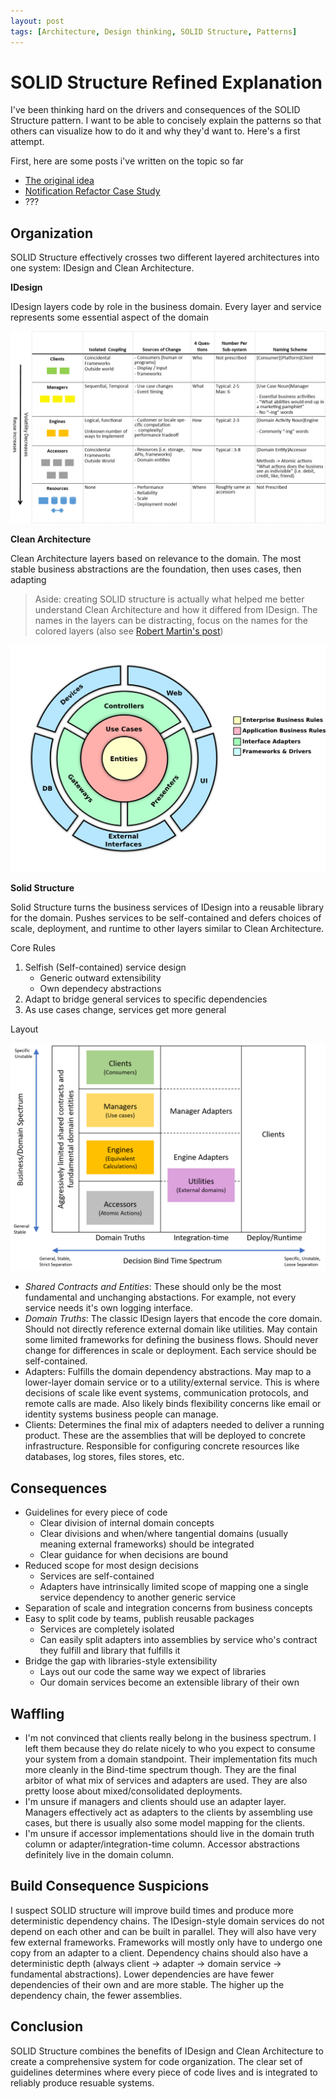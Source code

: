 ```yaml
---
layout: post
tags: [Architecture, Design thinking, SOLID Structure, Patterns]
---
```


# SOLID Structure Refined Explanation

I've been thinking hard on the drivers and consequences of the SOLID Structure pattern. I want to be able to concisely explain the patterns so that others can visualize how to do it and why they'd want to. Here's a first attempt.

First, here are some posts i've written on the topic so far
- [The original idea](2020-07-10-Synthesizing-Structure.md) 
- [Notification Refactor Case Study](2020-08-05-Notification-Design.md)
- ???

## Organization
SOLID Structure effectively crosses two different layered architectures into one system: IDesign and Clean Architecture.

**IDesign**

IDesign layers code by role in the business domain. Every layer and service represents some essential aspect of the domain

![IDesign Explanation](../post-media/SolidStructure-Refined/iDesignRuleofThumbGrid.png)

**Clean Architecture**

Clean Architecture layers based on relevance to the domain. The most stable business abstractions are the foundation, then uses cases, then adapting 
> Aside: creating SOLID structure is actually what helped me better understand Clean Architecture and how it differed from IDesign. The names in the layers can be distracting, focus on the names for the colored layers (also see [Robert Martin's post](https://blog.cleancoder.com/uncle-bob/2012/08/13/the-clean-architecture.html))

![Clean Architecture diagram](../post-media/SolidStructure-Refined/CleanArchDiagram.png)


**Solid Structure**

Solid Structure turns the business services of IDesign into a reusable library for the domain. Pushes services to be self-contained and defers choices of scale, deployment, and runtime to other layers similar to Clean Architecture.

Core Rules
1. Selfish (Self-contained) service design
   - Generic outward extensibility
   - Own dependecy abstractions  
2. Adapt to bridge general services to specific dependencies
3. As use cases change, services get more general

Layout

![Structure Table](../post-media/SolidStructure-Refined/SolidStructureTable.png)

- *Shared Contracts and Entities*: These should only be the most fundamental and unchanging abstactions. For example, not every service needs it's own logging interface. 
- *Domain Truths*: The classic IDesign layers that encode the core domain. Should not directly reference external domain like utilities. May contain some limited frameworks for defining the business flows. Should never change for differences in scale or deployment. Each service should be self-contained.
- Adapters: Fulfills the domain dependency abstractions. May map to a lower-layer domain service or to a utility/external service. This is where decisions of scale like event systems, communication protocols, and remote calls are made. Also likely binds flexibility concerns like email or identity systems business people can manage.
- Clients: Determines the final mix of adapters needed to deliver a running product. These are the assemblies that will be deployed to concrete infrastructure. Responsible for configuring concrete resources like databases, log stores, files stores, etc. 

## Consequences
- Guidelines for every piece of code
  - Clear division of internal domain concepts
  - Clear divisions and when/where tangential domains (usually meaning external frameworks) should be integrated
  - Clear guidance for when decisions are bound
- Reduced scope for most design decisions
  - Services are self-contained
  - Adapters have intrinsically limited scope of mapping one a single service dependency to another generic service
- Separation of scale and integration concerns from business concepts
- Easy to split code by teams, publish reusable packages
  - Services are completely isolated
  - Can easily split adapters into assemblies by service who's contract they fulfill and library that fulfills it
- Bridge the gap with libraries-style extensibility
  - Lays out our code the same way we expect of libraries
  - Our domain services become an extensible library of their own

## Waffling
- I'm not convinced that clients really belong in the business spectrum. I left them because they do relate nicely to who you expect to consume your system from a domain standpoint. Their implementation fits much more cleanly in the Bind-time spectrum though. They are the final arbitor of what mix of services and adapters are used. They are also pretty loose about mixed/consolidated deployments.
- I'm unsure if managers and clients should use an adapter layer. Managers effectively act as adapters to the clients by assembling use cases, but there is usually also some model mapping for the clients.
- I'm unsure if accessor implementations should live in the domain truth column or adapter/integration-time column. Accessor abstractions definitely live in the domain column. 

## Build Consequence Suspicions
I suspect SOLID structure will improve build times and produce more deterministic dependency chains. The IDesign-style domain services do not depend on each other and can be built in parallel. They will also have very few external frameworks. Frameworks will mostly only have to undergo one copy from an adapter to a client. Dependency chains should also have a deterministic depth (always client -> adapter -> domain service -> fundamental abstractions). Lower dependencies are have fewer dependencies of their own and are more stable. The higher up the dependency chain, the fewer assemblies. 

## Conclusion
SOLID Structure combines the benefits of IDesign and Clean Architecture to create a comprehensive system for code organization. The clear set of guidelines determines where every piece of code lives and is integrated to reliably produce resuable systems.